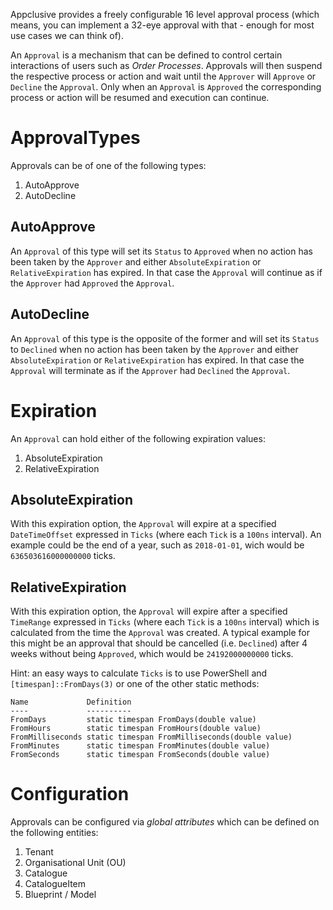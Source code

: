 Appclusive provides a freely configurable 16 level approval process (which means, you can implement a 32-eye approval with that - enough for most use cases we can think of). 

An `Approval` is a mechanism that can be defined to control certain interactions of users such as *Order Processes*. Approvals will then suspend the respective process or action and wait until the `Approver` will `Approve` or `Decline` the `Approval`. Only when an `Approval` is `Approved` the corresponding process or action will be resumed and execution can continue. 

# ApprovalTypes

Approvals can be of one of the following types:

 1. AutoApprove
 2. AutoDecline
 
## AutoApprove

An `Approval` of this type will set its `Status` to `Approved` when no action has been taken by the `Approver` and either `AbsoluteExpiration` or `RelativeExpiration` has expired. In that case the `Approval` will continue as if the `Approver` had `Approved` the `Approval`.

## AutoDecline

An `Approval` of this type is the opposite of the former and will set its `Status` to `Declined` when no action has been taken by the `Approver` and either `AbsoluteExpiration` or `RelativeExpiration` has expired. In that case the `Approval` will terminate as if the `Approver` had `Declined` the `Approval`.

# Expiration

An `Approval` can hold either of the following expiration values:

 1. AbsoluteExpiration
 2. RelativeExpiration

## AbsoluteExpiration

With this expiration option, the `Approval` will expire at a specified `DateTimeOffset` expressed in `Ticks` (where each `Tick` is a `100ns` interval). An example could be the end of a year, such as `2018-01-01`, wich would be `636503616000000000` ticks.
 
## RelativeExpiration

With this expiration option, the `Approval` will expire after a specified `TimeRange` expressed in `Ticks` (where each `Tick` is a `100ns` interval) which is calculated from the time the `Approval` was created. A typical example for this might be an approval that should be cancelled (i.e. `Declined`) after 4 weeks without being `Approved`, which would be `24192000000000` ticks.

Hint: an easy ways to calculate `Ticks` is to use PowerShell and `[timespan]::FromDays(3)` or one of the other static methods:

	Name             Definition
	----             ----------
	FromDays         static timespan FromDays(double value)
	FromHours        static timespan FromHours(double value)
	FromMilliseconds static timespan FromMilliseconds(double value)
	FromMinutes      static timespan FromMinutes(double value)
	FromSeconds      static timespan FromSeconds(double value)

# Configuration

Approvals can be configured via *global attributes* which can be defined on the following entities:

 1. Tenant
 2. Organisational Unit (OU)
 3. Catalogue
 4. CatalogueItem
 5. Blueprint / Model

